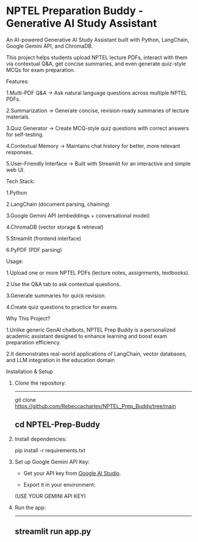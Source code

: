 # NPTEL Preparation Buddy - Generative AI Study Assistant  

An AI-powered Generative AI Study Assistant built with Python, LangChain, Google Gemini API, and ChromaDB.

This project helps students upload NPTEL lecture PDFs, interact with them via contextual Q&A, get concise summaries, and even generate quiz-style MCQs for exam preparation.

Features:

1.Multi-PDF Q&A → Ask natural language questions across multiple NPTEL PDFs.

2.Summarization → Generate concise, revision-ready summaries of lecture materials.

3.Quiz Generator → Create MCQ-style quiz questions with correct answers for self-testing.

4.Contextual Memory → Maintains chat history for better, more relevant responses.

5.User-Friendly Interface → Built with Streamlit for an interactive and simple web UI.

Tech Stack:

1.Python

2.LangChain (document parsing, chaining)

3.Google Gemini API (embeddings + conversational model)

4.ChromaDB (vector storage & retrieval)

5.Streamlit (frontend interface)

6.PyPDF (PDF parsing)

Usage:

1.Upload one or more NPTEL PDFs (lecture notes, assignments, textbooks).

2.Use the Q&A tab to ask contextual questions.

3.Generate summaries for quick revision.

4.Create quiz questions to practice for exams.

Why This Project?

1.Unlike generic GenAI chatbots, NPTEL Prep Buddy is a personalized academic assistant designed to enhance learning and boost exam preparation efficiency.

2.It demonstrates real-world applications of LangChain, vector databases, and LLM integration in the education domain

Installation & Setup

1. Clone the repository:

   ---
   git clone https://github.com/Rebeccacharles/NPTEL_Prep_Buddy/tree/main

   cd NPTEL-Prep-Buddy
   ---

3. Install dependencies:

   
   pip install -r requirements.txt
   

4. Set up Google Gemini API Key:

   * Get your API key from [Google AI Studio](https://makersuite.google.com/app/apikey).

    * Export it in your environment:

    (USE YOUR GEMINI API KEY)

6. Run the app:

   ---
   streamlit run app.py
   ---


